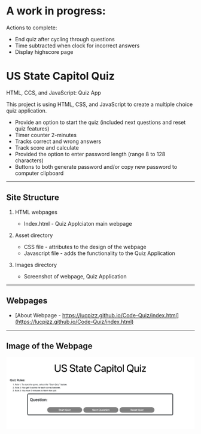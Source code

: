# A work in progress:

Actions to complete:

- End quiz after cycling through questions
- Time subtracted when clock for incorrect answers
- Display highscore page

# US State Capitol Quiz

HTML, CCS, and JavaScript: Quiz App

This project is using HTML, CSS, and JavaScript to create a multiple choice quiz application.

- Provide an option to start the quiz (included next questions and reset quiz features)
- Timer counter 2-minutes
- Tracks correct and wrong answers
- Track score and calculate
- Provided the option to enter password length (range 8 to 128 characters)
- Buttons to both generate password and/or copy new password to computer clipboard

---

## Site Structure

1. HTML webpages
   - Index.html - Quiz Applciaton main webpage
2. Asset directory

   - CSS file - attributes to the design of the webpage
   - Javascript file - adds the functionality to the Quiz Application

3. Images directory
   - Screenshot of webpage, Quiz Application

---

## Webpages

- [About Webpage - https://lucpizz.github.io/Code-Quiz/index.html](https://lucpizz.github.io/Code-Quiz/index.html)

---

## Image of the Webpage

![Screenshot of Quiz App webpage](/images/quiz.png)
